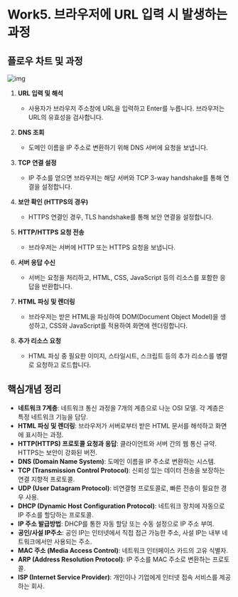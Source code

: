 # Work5. 브라우저에 URL 입력 시 발생하는 과정

## 플로우 차트 및 과정

![img](https://github.com/user-attachments/assets/b73e6e2d-5eb6-47d0-81b7-28dd2c32d26c)

1. **URL 입력 및 해석**
   - 사용자가 브라우저 주소창에 URL을 입력하고 Enter를 누릅니다. 브라우저는 URL의 유효성을 검사합니다.

2. **DNS 조회**
   - 도메인 이름을 IP 주소로 변환하기 위해 DNS 서버에 요청을 보냅니다.

3. **TCP 연결 설정**
   - IP 주소를 얻으면 브라우저는 해당 서버와 TCP 3-way handshake를 통해 연결을 설정합니다.

4. **보안 확인 (HTTPS의 경우)**
   - HTTPS 연결인 경우, TLS handshake를 통해 보안 연결을 설정합니다.

5. **HTTP/HTTPS 요청 전송**
   - 브라우저는 서버에 HTTP 또는 HTTPS 요청을 보냅니다.

6. **서버 응답 수신**
   - 서버는 요청을 처리하고, HTML, CSS, JavaScript 등의 리소스를 포함한 응답을 반환합니다.

7. **HTML 파싱 및 렌더링**
   - 브라우저는 받은 HTML을 파싱하여 DOM(Document Object Model)을 생성하고, CSS와 JavaScript를 적용하여 화면에 렌더링합니다.

8. **추가 리소스 요청**
   - HTML 파싱 중 필요한 이미지, 스타일시트, 스크립트 등의 추가 리소스를 병렬로 요청하고 로드합니다.

## 핵심개념 정리

- **네트워크 7계층**: 네트워크 통신 과정을 7개의 계층으로 나눈 OSI 모델. 각 계층은 특정 네트워크 기능을 담당.
- **HTML 파싱 및 렌더링**: 브라우저가 서버로부터 받은 HTML 문서를 해석하고 화면에 표시하는 과정.
- **HTTP(HTTPS) 프로토콜 요청과 응답**: 클라이언트와 서버 간의 웹 통신 규약. HTTPS는 보안이 강화된 버전.
- **DNS (Domain Name System)**: 도메인 이름을 IP 주소로 변환하는 시스템.
- **TCP (Transmission Control Protocol)**: 신뢰성 있는 데이터 전송을 보장하는 연결 지향적 프로토콜.
- **UDP (User Datagram Protocol)**: 비연결형 프로토콜로, 빠른 전송이 필요한 경우 사용.
- **DHCP (Dynamic Host Configuration Protocol)**: 네트워크 장치에 자동으로 IP 주소를 할당하는 프로토콜.
- **IP 주소 발급방법**: DHCP를 통한 자동 할당 또는 수동 설정으로 IP 주소 부여.
- **공인/사설 IP주소**: 공인 IP는 인터넷에서 직접 접근 가능한 주소, 사설 IP는 내부 네트워크에서만 사용되는 주소.
- **MAC 주소 (Media Access Control)**: 네트워크 인터페이스 카드의 고유 식별자.
- **ARP (Address Resolution Protocol)**: IP 주소를 MAC 주소로 변환하는 프로토콜.
- **ISP (Internet Service Provider)**: 개인이나 기업에게 인터넷 접속 서비스를 제공하는 회사.
